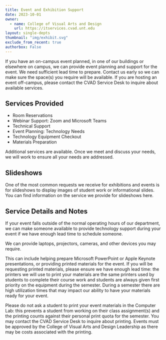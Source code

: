 ```yaml
---
title: Event and Exhibition Support
date: 2023-10-01
owner:
  - name: College of Visual Arts and Design
    url: https://itservices.cvad.unt.edu
layout: single-depts
thumbnail: "img/exhibit.svg"
exclude_from_recent: true
authorbox: False
---
```

If you have an on-campus event planned, in one of our buildings or elsewhere on campus, we can provide event planning and support for the event. We need sufficient lead time to prepare. Contact us early so we can make sure the space(s) you require will be available. If you are hosting an event off-campus, please contact the CVAD Service Desk to inquire about available services.
<!--more-->
## Services Provided
* Room Reservations
* Webinar Support: Zoom and Microsoft Teams
* Technical Support
* Event Planning: Technology Needs
* Technology Equipment Checkout
* Materials Preparation

Additional services are available. Once we meet and discuss your needs, we will work to ensure all your needs are addressed.

## Slideshows
One of the most common requests we receive for exhibitions and events is for slideshows to display images of student work or informational slides. You can find information on the service we provide for slideshows here.

## Service Details and Notes
If your event falls outside of the normal operating hours of our department, we can make someone available to provide technology support during your event if we have enough lead time to schedule someone.

We can provide laptops, projectors, cameras, and other devices you may require.

This can include helping prepare Microsoft PowerPoint or Apple Keynote presentations, or providing printed materials for the event. If you will be requesting printed materials, please ensure we have enough lead time: the printers we will use to print your materials are the same printers used by students to complete their course work and students are always given first priority on the equipment during the semester. During a semester there are high utilization times that may impact our ability to have your materials ready for your event.

Please do not ask a student to print your event materials in the Computer Lab: this prevents a student from working on their class assignment(s) and the printing counts against their personal print quota for the semester. You may contact the CVAD Service Desk to inquire about printing. Events must be approved by the College of Visual Arts and Design Leadership as there may be costs associated with the printing.